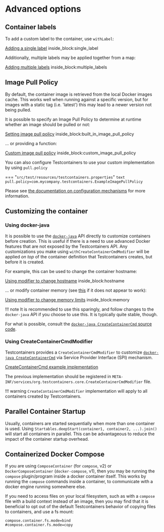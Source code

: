 # Advanced options

## Container labels

To add a custom label to the container, use `withLabel`:

<!--codeinclude-->
[Adding a single label](../examples/junit4/generic/src/test/java/generic/ContainerLabelTest.java) inside_block:single_label
<!--/codeinclude-->

Additionally, multiple labels may be applied together from a map:

<!--codeinclude-->
[Adding multiple labels](../examples/junit4/generic/src/test/java/generic/ContainerLabelTest.java) inside_block:multiple_labels
<!--/codeinclude-->

## Image Pull Policy

By default, the container image is retrieved from the local Docker images cache.
This works well when running against a specific version, but for images with a static tag (i.e. 'latest') this may lead to a newer version not being pulled.

It is possible to specify an Image Pull Policy to determine at runtime whether an image should be pulled or not:

<!--codeinclude-->
[Setting image pull policy](../../core/src/test/java/org/testcontainers/images/ImagePullPolicyTest.java) inside_block:built_in_image_pull_policy
<!--/codeinclude-->

... or providing a function:

<!--codeinclude-->
[Custom image pull policy](../../core/src/test/java/org/testcontainers/images/ImagePullPolicyTest.java) inside_block:custom_image_pull_policy
<!--/codeinclude-->

You can also configure Testcontainers to use your custom implementation by using `pull.policy`

=== "`src/test/resources/testcontainers.properties`"
    ```text
    pull.policy=com.mycompany.testcontainers.ExampleImagePullPolicy
    ```

Please see [the documentation on configuration mechanisms](./configuration.md) for more information.

## Customizing the container

### Using docker-java

It is possible to use the [`docker-java`](https://github.com/docker-java/docker-java) API directly to customize containers before creation. This is useful if there is a need to use advanced Docker features that are not exposed by the Testcontainers API. Any customizations you make using `withCreateContainerCmdModifier` will be applied _on top_ of the container definition that Testcontainers creates, but before it is created.

For example, this can be used to change the container hostname:

<!--codeinclude-->
[Using modifier to change hostname](../examples/junit4/generic/src/test/java/generic/CmdModifierTest.java) inside_block:hostname
<!--/codeinclude-->

... or modify container memory (see [this](https://fabiokung.com/2014/03/13/memory-inside-linux-containers/) if it does not appear to work):

<!--codeinclude-->
[Using modifier to change memory limits](../examples/junit4/generic/src/test/java/generic/CmdModifierTest.java) inside_block:memory
<!--/codeinclude-->

!!! note
    It is recommended to use this sparingly, and follow changes to the `docker-java` API if you choose to use this. 
    It is typically quite stable, though.

For what is possible, consult the [`docker-java CreateContainerCmd` source code](https://github.com/docker-java/docker-java/blob/3.2.1/docker-java-api/src/main/java/com/github/dockerjava/api/command/CreateContainerCmd.java).

### Using CreateContainerCmdModifier

Testcontainers provides a `CreateContainerCmdModifier` to customize [`docker-java CreateContainerCmd`](https://github.com/docker-java/docker-java/blob/3.2.1/docker-java-api/src/main/java/com/github/dockerjava/api/command/CreateContainerCmd.java)
via Service Provider Interface (SPI) mechanism.

<!--codeinclude-->
[CreateContainerCmd example implementation](../../core/src/test/java/org/testcontainers/custom/TestCreateContainerCmdModifier.java)
<!--/codeinclude-->

The previous implementation should be registered in `META-INF/services/org.testcontainers.core.CreateContainerCmdModifier` file.

!!! warning
    `CreateContainerCmdModifier` implementation will apply to all containers created by Testcontainers.

## Parallel Container Startup

Usually, containers are started sequentially when more than one container is used.
Using `Startables.deepStart(container1, container2, ...).join()` will start all containers in parallel. 
This can be advantageous to reduce the impact of the container startup overhead.

## Containerized Docker Compose

If you are using `ComposeContainer` (for `compose`, v2) or `DockerComposeContainer`
(`docker-compose`, v1), then you may be running the `compose` plugin/program
inside a docker container itself.
This works by running the `compose` commands inside a container,
to communicate with a docker engine running somewhere else.

If you need to access files on your local filesystem,
such as with a `compose` file with a build context instead of an image,
then you may find that it is beneficial to opt out of the default
Testcontainers behavior of copying files to containers, and use a fs mount:

```properties
compose.container.fs.mode=bind
#compose.container.fs.mode=copy
```
